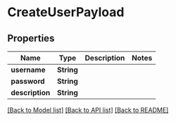 # CreateUserPayload

## Properties

Name | Type | Description | Notes
------------ | ------------- | ------------- | -------------
**username** | **String** |  | 
**password** | **String** |  | 
**description** | **String** |  | 

[[Back to Model list]](../README.md#documentation-for-models) [[Back to API list]](../README.md#documentation-for-api-endpoints) [[Back to README]](../README.md)



